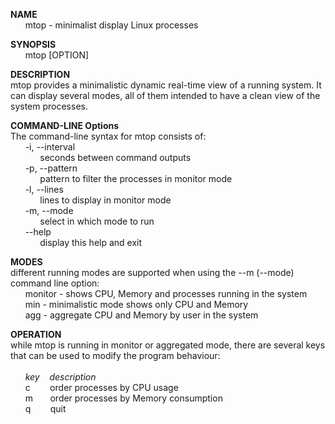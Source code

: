 **NAME**<br/>
        &nbsp;&nbsp;&nbsp;&nbsp;&nbsp;&nbsp;mtop - minimalist display Linux processes <br/>

**SYNOPSIS**<br/>
        &nbsp;&nbsp;&nbsp;&nbsp;&nbsp;&nbsp;mtop [OPTION]<br/> 

**DESCRIPTION**<br/>
mtop provides a minimalistic dynamic real-time view of a running system. It can display several modes, all of them intended to have a clean view of the system processes.<br/>


**COMMAND-LINE Options**<br/>
The command-line syntax for mtop consists of:<br/>
       &nbsp;&nbsp;&nbsp;&nbsp;&nbsp;&nbsp;-i, --interval<br/> 
                &nbsp;&nbsp;&nbsp;&nbsp;&nbsp;&nbsp;&nbsp;&nbsp;&nbsp;&nbsp;&nbsp;&nbsp;seconds between command outputs<br/> 
       &nbsp;&nbsp;&nbsp;&nbsp;&nbsp;&nbsp;-p, --pattern<br/>
                &nbsp;&nbsp;&nbsp;&nbsp;&nbsp;&nbsp;&nbsp;&nbsp;&nbsp;&nbsp;&nbsp;&nbsp;pattern to filter the processes in monitor mode<br/> 
       &nbsp;&nbsp;&nbsp;&nbsp;&nbsp;&nbsp;-l, --lines<br/>
                &nbsp;&nbsp;&nbsp;&nbsp;&nbsp;&nbsp;&nbsp;&nbsp;&nbsp;&nbsp;&nbsp;&nbsp;lines to display in monitor mode<br/> 
       &nbsp;&nbsp;&nbsp;&nbsp;&nbsp;&nbsp;-m, --mode<br/> 
                &nbsp;&nbsp;&nbsp;&nbsp;&nbsp;&nbsp;&nbsp;&nbsp;&nbsp;&nbsp;&nbsp;&nbsp;select in which mode to run<br/> 
       &nbsp;&nbsp;&nbsp;&nbsp;&nbsp;&nbsp;--help<br/> 
                &nbsp;&nbsp;&nbsp;&nbsp;&nbsp;&nbsp;&nbsp;&nbsp;&nbsp;&nbsp;&nbsp;&nbsp;display this help and exit<br/> 

**MODES**<br/>
different running modes are supported when using the --m (--mode) command line option:<br/>
        &nbsp;&nbsp;&nbsp;&nbsp;&nbsp;&nbsp;monitor  - shows CPU, Memory and processes running in the system <br/>
        &nbsp;&nbsp;&nbsp;&nbsp;&nbsp;&nbsp;min      - minimalistic mode shows only CPU and Memory<br/> 
        &nbsp;&nbsp;&nbsp;&nbsp;&nbsp;&nbsp;agg      - aggregate CPU and Memory by user in the system <br/>

**OPERATION**<br/>
while mtop is running in monitor or aggregated mode, there are several keys that can be used to modify the program behaviour:<br/><br/> 
                &nbsp;&nbsp;&nbsp;&nbsp;&nbsp;&nbsp;_key_&nbsp;&nbsp;&nbsp; _description_<br/>
                &nbsp;&nbsp;&nbsp;&nbsp;&nbsp;&nbsp;c&nbsp;&nbsp;&nbsp;&nbsp;&nbsp;&nbsp;&nbsp; order processes by CPU usage<br/> 
                &nbsp;&nbsp;&nbsp;&nbsp;&nbsp;&nbsp;m&nbsp;&nbsp;&nbsp;&nbsp;&nbsp;&nbsp; order processes by Memory consumption<br/> 
                &nbsp;&nbsp;&nbsp;&nbsp;&nbsp;&nbsp;q&nbsp;&nbsp;&nbsp;&nbsp;&nbsp;&nbsp;&nbsp; quit<br/>
